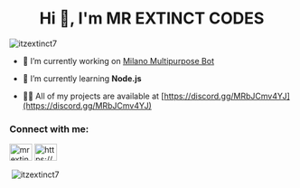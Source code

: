 <h1 align="center">Hi 👋, I'm MR EXTINCT CODES</h1>


<p align="left"> <img src="https://komarev.com/ghpvc/?username=itzextinct7&label=Profile%20views&color=0e75b6&style=flat" alt="itzextinct7" /> </p>

- 🔭 I’m currently working on [Milano Multipurpose Bot](https://discord.gg/MRbJCmv4YJ)

- 🌱 I’m currently learning **Node.js**

- 👨‍💻 All of my projects are available at [https://discord.gg/MRbJCmv4YJ](https://discord.gg/MRbJCmv4YJ)

<h3 align="left">Connect with me:</h3>
<p align="left">
<a href="https://www.youtube.com/c/mr extinct codes" target="blank"><img align="center" src="https://raw.githubusercontent.com/rahuldkjain/github-profile-readme-generator/master/src/images/icons/Social/youtube.svg" alt="mr extinct codes" height="30" width="40" /></a>
<a href="https://discord.gg/https://discord.gg/MRbJCmv4YJ" target="blank"><img align="center" src="https://raw.githubusercontent.com/rahuldkjain/github-profile-readme-generator/master/src/images/icons/Social/discord.svg" alt="https://discord.gg/MRbJCmv4YJ" height="30" width="40" /></a>
</p>

<p>&nbsp;<img align="center" src="https://github-readme-stats.vercel.app/api?username=itzextinct7&show_icons=true&locale=en" alt="itzextinct7" /></p>

